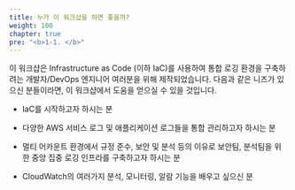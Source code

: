 ```yaml
---
title: 누가 이 워크샵을 하면 좋을까?
weight: 100
chapter: true
pre: "<b>1-1. </b>"
---
```


이 워크샵은 Infrastructure as Code (이하 IaC)를 사용하여 통합 로깅 환경을 구축하려는 개발자/DevOps 엔지니어 여러분을 위해 제작되었습니다. 다음과 같은 니즈가 있으신 분들이라면, 이 워크샵에서 도움을 얻으실 수 있을 것입니다.

* IaC를 시작하고자 하시는 분

* 다양한 AWS 서비스 로그 및 애플리케이션 로그들을 통합 관리하고자 하시는 분

* 멀티 어카운트 환경에서 규정 준수, 보안 및 분석 등의 이유로 보안팀, 분석팀을 위한 중앙 집중 로깅 인프라를 구축하고자 하시는 분

* CloudWatch의 여러가지 분석, 모니터링, 알람 기능을 배우고 싶으신 분




